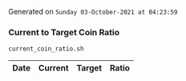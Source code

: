 Generated on `Sunday 03-October-2021 at 04:23:59`

### Current to Target Coin Ratio
`current_coin_ratio.sh`

Date|Current|Target|Ratio
---|---|---|---
